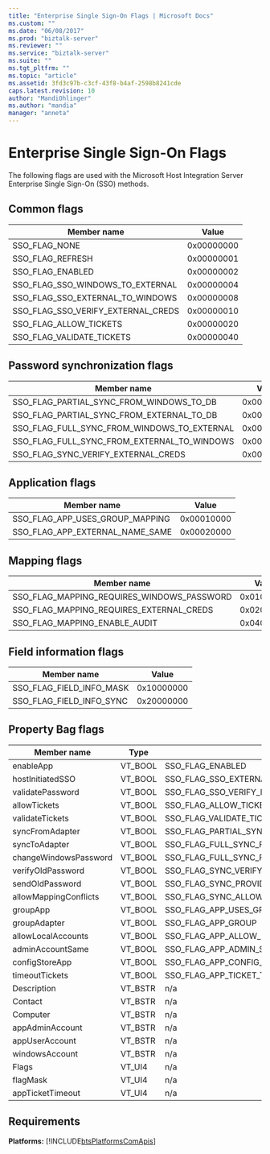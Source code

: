 ```yaml
---
title: "Enterprise Single Sign-On Flags | Microsoft Docs"
ms.custom: ""
ms.date: "06/08/2017"
ms.prod: "biztalk-server"
ms.reviewer: ""
ms.service: "biztalk-server"
ms.suite: ""
ms.tgt_pltfrm: ""
ms.topic: "article"
ms.assetid: 3fd3c97b-c3cf-43f8-b4af-2598b8241cde
caps.latest.revision: 10
author: "MandiOhlinger"
ms.author: "mandia"
manager: "anneta"
---
```

# Enterprise Single Sign-On Flags
The following flags are used with the Microsoft Host Integration Server Enterprise Single Sign-On (SSO) methods.  
  
## Common flags  
  
|Member name|Value|  
|-----------------|-----------|  
|SSO_FLAG_NONE|0x00000000|  
|SSO_FLAG_REFRESH|0x00000001|  
|SSO_FLAG_ENABLED|0x00000002|  
|SSO_FLAG_SSO_WINDOWS_TO_EXTERNAL|0x00000004|  
|SSO_FLAG_SSO_EXTERNAL_TO_WINDOWS|0x00000008|  
|SSO_FLAG_SSO_VERIFY_EXTERNAL_CREDS|0x00000010|  
|SSO_FLAG_ALLOW_TICKETS|0x00000020|  
|SSO_FLAG_VALIDATE_TICKETS|0x00000040|  
  
## Password synchronization flags  
  
|Member name|Value|  
|-----------------|-----------|  
|SSO_FLAG_PARTIAL_SYNC_FROM_WINDOWS_TO_DB|0x00000100|  
|SSO_FLAG_PARTIAL_SYNC_FROM_EXTERNAL_TO_DB|0x00000200|  
|SSO_FLAG_FULL_SYNC_FROM_WINDOWS_TO_EXTERNAL|0x00000400|  
|SSO_FLAG_FULL_SYNC_FROM_EXTERNAL_TO_WINDOWS|0x00000800|  
|SSO_FLAG_SYNC_VERIFY_EXTERNAL_CREDS|0x00001000|  
  
## Application flags  
  
|Member name|Value|  
|-----------------|-----------|  
|SSO_FLAG_APP_USES_GROUP_MAPPING|0x00010000|  
|SSO_FLAG_APP_EXTERNAL_NAME_SAME|0x00020000|  
  
## Mapping flags  
  
|Member name|Value|  
|-----------------|-----------|  
|SSO_FLAG_MAPPING_REQUIRES_WINDOWS_PASSWORD|0x01000000|  
|SSO_FLAG_MAPPING_REQUIRES_EXTERNAL_CREDS|0x02000000|  
|SSO_FLAG_MAPPING_ENABLE_AUDIT|0x04000000|  
  
## Field information flags  
  
|Member name|Value|  
|-----------------|-----------|  
|SSO_FLAG_FIELD_INFO_MASK|0x10000000|  
|SSO_FLAG_FIELD_INFO_SYNC|0x20000000|  
  
## Property Bag flags  
  
|Member name|Type|Value|  
|-----------------|----------|-----------|  
|enableApp|VT_BOOL|SSO_FLAG_ENABLED|  
|hostInitiatedSSO|VT_BOOL|SSO_FLAG_SSO_EXTERNAL_TO_WINDOWS|  
|validatePassword|VT_BOOL|SSO_FLAG_SSO_VERIFY_EXTERNAL_CREDS|  
|allowTickets|VT_BOOL|SSO_FLAG_ALLOW_TICKETS|  
|validateTickets|VT_BOOL|SSO_FLAG_VALIDATE_TICKETS|  
|syncFromAdapter|VT_BOOL|SSO_FLAG_PARTIAL_SYNC_FROM_EXTERNAL_TO_DB|  
|syncToAdapter|VT_BOOL|SSO_FLAG_FULL_SYNC_FROM_WINDOWS_TO_EXTERNAL|  
|changeWindowsPassword|VT_BOOL|SSO_FLAG_FULL_SYNC_FROM_EXTERNAL_TO_WINDOWS|  
|verifyOldPassword|VT_BOOL|SSO_FLAG_SYNC_VERIFY_EXTERNAL_CREDS|  
|sendOldPassword|VT_BOOL|SSO_FLAG_SYNC_PROVIDE_OLD_EXTERNAL_CREDS|  
|allowMappingConflicts|VT_BOOL|SSO_FLAG_SYNC_ALLOW_MAPPING_CONFLICTS|  
|groupApp|VT_BOOL|SSO_FLAG_APP_USES_GROUP_MAPPING|  
|groupAdapter|VT_BOOL|SSO_FLAG_APP_GROUP|  
|allowLocalAccounts|VT_BOOL|SSO_FLAG_APP_ALLOW_LOCAL|  
|adminAccountSame|VT_BOOL|SSO_FLAG_APP_ADMIN_SAME|  
|configStoreApp|VT_BOOL|SSO_FLAG_APP_CONFIG_STORE|  
|timeoutTickets|VT_BOOL|SSO_FLAG_APP_TICKET_TIMEOUT|  
|Description|VT_BSTR|n/a|  
|Contact|VT_BSTR|n/a|  
|Computer|VT_BSTR|n/a|  
|appAdminAccount|VT_BSTR|n/a|  
|appUserAccount|VT_BSTR|n/a|  
|windowsAccount|VT_BSTR|n/a|  
|Flags|VT_UI4|n/a|  
|flagMask|VT_UI4|n/a|  
|appTicketTimeout|VT_UI4|n/a|  
  
## Requirements  
 **Platforms:**  [!INCLUDE[btsPlatformsComApis](../includes/btsplatformscomapis-md.md)]